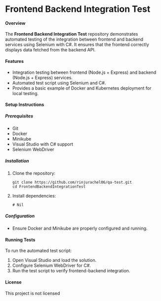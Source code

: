 # Frontend Backend Integration Test

#### Overview

The **Frontend Backend Integration Test** repository demonstrates automated testing of the integration between frontend and backend services using Selenium with C#. It ensures that the frontend correctly displays data fetched from the backend API.

#### Features

- Integration testing between frontend (Node.js + Express) and backend (Node.js + Express) services.
- Automated test script using Selenium and C#.
- Provides a basic example of Docker and Kubernetes deployment for local testing.

#### Setup Instructions

##### Prerequisites

- Git
- Docker
- Minikube
- Visual Studio with C# support
- Selenium WebDriver

##### Installation

1. Clone the repository:
   ```
   git clone https://github.com/rinjurachel06/qa-test.git
   cd FrontendBackendIntegrationTest
   ```

2. Install dependencies:
   ```
   # Nil
   ```

##### Configuration

- Ensure Docker and Minikube are properly configured and running.

#### Running Tests

To run the automated test script:

1. Open Visual Studio and load the solution.
2. Configure Selenium WebDriver for C#.
3. Run the test script to verify frontend-backend integration.

#### License

This project is not licensed
